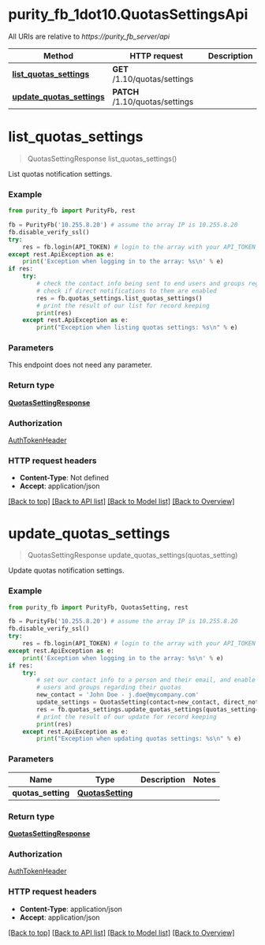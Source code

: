# purity_fb_1dot10.QuotasSettingsApi

All URIs are relative to *https://purity_fb_server/api*

Method | HTTP request | Description
------------- | ------------- | -------------
[**list_quotas_settings**](QuotasSettingsApi.md#list_quotas_settings) | **GET** /1.10/quotas/settings | 
[**update_quotas_settings**](QuotasSettingsApi.md#update_quotas_settings) | **PATCH** /1.10/quotas/settings | 


# **list_quotas_settings**
> QuotasSettingResponse list_quotas_settings()



List quotas notification settings.

### Example 
```python
from purity_fb import PurityFb, rest

fb = PurityFb('10.255.8.20') # assume the array IP is 10.255.8.20
fb.disable_verify_ssl()
try:
    res = fb.login(API_TOKEN) # login to the array with your API_TOKEN
except rest.ApiException as e:
    print('Exception when logging in to the array: %s\n' % e)
if res:
    try:
        # check the contact info being sent to end users and groups regarding their quotas, and
        # check if direct notifications to them are enabled
        res = fb.quotas_settings.list_quotas_settings()
        # print the result of our list for record keeping
        print(res)
    except rest.ApiException as e:
        print("Exception when listing quotas settings: %s\n" % e)
```

### Parameters
This endpoint does not need any parameter.

### Return type

[**QuotasSettingResponse**](QuotasSettingResponse.md)

### Authorization

[AuthTokenHeader](index.md#AuthTokenHeader)

### HTTP request headers

 - **Content-Type**: Not defined
 - **Accept**: application/json

[[Back to top]](#) [[Back to API list]](index.md#endpoint-properties) [[Back to Model list]](index.md#documentation-for-models) [[Back to Overview]](index.md)

# **update_quotas_settings**
> QuotasSettingResponse update_quotas_settings(quotas_setting)



Update quotas notification settings.

### Example 
```python
from purity_fb import PurityFb, QuotasSetting, rest

fb = PurityFb('10.255.8.20') # assume the array IP is 10.255.8.20
fb.disable_verify_ssl()
try:
    res = fb.login(API_TOKEN) # login to the array with your API_TOKEN
except rest.ApiException as e:
    print('Exception when logging in to the array: %s\n' % e)
if res:
    try:
        # set our contact info to a person and their email, and enable direct notification of
        # users and groups regarding their quotas
        new_contact = 'John Doe - j.doe@mycompany.com'
        update_settings = QuotasSetting(contact=new_contact, direct_notifications_enabled=True)
        res = fb.quotas_settings.update_quotas_settings(quotas_setting=update_settings)
        # print the result of our update for record keeping
        print(res)
    except rest.ApiException as e:
        print("Exception when updating quotas settings: %s\n" % e)
```

### Parameters

Name | Type | Description  | Notes
------------- | ------------- | ------------- | -------------
 **quotas_setting** | [**QuotasSetting**](QuotasSetting.md)|  | 

### Return type

[**QuotasSettingResponse**](QuotasSettingResponse.md)

### Authorization

[AuthTokenHeader](index.md#AuthTokenHeader)

### HTTP request headers

 - **Content-Type**: application/json
 - **Accept**: application/json

[[Back to top]](#) [[Back to API list]](index.md#endpoint-properties) [[Back to Model list]](index.md#documentation-for-models) [[Back to Overview]](index.md)

